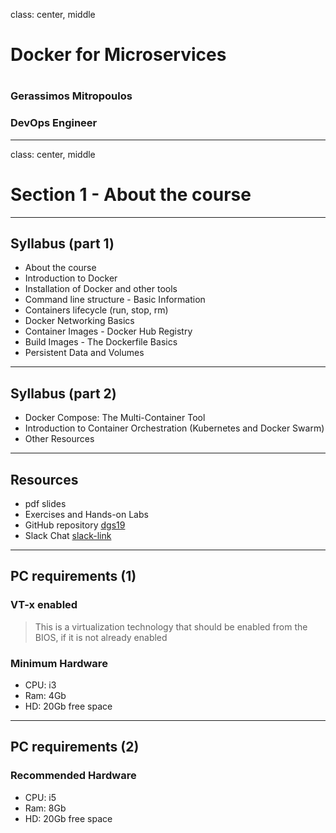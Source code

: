 class: center, middle
# Docker for Microservices
# 
### Gerassimos Mitropoulos
### DevOps Engineer 
---
class: center, middle
# Section 1 - About the course
---

## Syllabus (part 1)
- About the course
- Introduction to Docker
- Installation of Docker and other tools
- Command line structure - Basic Information
- Containers lifecycle (run, stop, rm)
- Docker Networking Basics
- Container Images - Docker Hub Registry
- Build Images - The Dockerfile Basics
- Persistent Data and Volumes

---

## Syllabus (part 2)
- Docker Compose: The Multi-Container Tool
- Introduction to Container Orchestration (Kubernetes and Docker Swarm)
- Other Resources

---

## Resources
 - pdf slides
 - Exercises and Hands-on Labs 
 - GitHub repository [dgs19](https://github.com/gerassimos/dgs19)
 - Slack Chat [slack-link](https://softcom-intdevops.slack.com/)

---

## PC requirements (1)
### VT-x enabled 
 > This is a virtualization technology that should be enabled from the BIOS, if it is not already enabled

### Minimum Hardware
 - CPU: i3
 - Ram: 4Gb
 - HD: 20Gb free space
---

## PC requirements (2)
### Recommended Hardware
- CPU: i5
- Ram: 8Gb
- HD: 20Gb free space